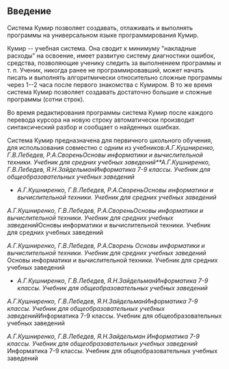 ## Введение

Система Кумир позволяет создавать, отлаживать и выполнять программы на универсальном языке
        программирования Кумир.

Кумир -- учебная система. Она сводит к минимуму "накладные расходы" на освоение, имеет развитую
        систему диагностики ошибок, средства, позволяющие ученику следить за
        выполнением программы и т. п. Ученик, никогда ранее не программировавший, может
        начать писать и выполнять алгоритмически относительно сложные программы через 1--2 часа после первого
        знакомства с Кумиром. В то же время система Кумир позволяет
        создавать достаточно большие и сложные программы (сотни строк).

Во время редактирования программы система Кумир после каждого перевода курсора
        на новую строку автоматически производит синтаксический разбор и сообщает о найденных ошибках.

Система Кумир предназначена для первичного школьного обучения, для использования совместно с одним из учебников:*А.Г.Кушниренко, Г.В.Лебедев, Р.А.СвореньОсновы информатики и вычислительной техники. Учебник для средних учебных заведений**А.Г.Кушниренко, Г.В.Лебедев, Я.Н.ЗайдельманИнформатика 7-9 классы. Учебник для общеобразовательных учебных заведений*

- *А.Г.Кушниренко, Г.В.Лебедев, Р.А.СвореньОсновы информатики и вычислительной техники. Учебник для средних учебных заведений*

*А.Г.Кушниренко, Г.В.Лебедев, Р.А.СвореньОсновы информатики и вычислительной техники. Учебник для средних учебных заведений*Основы информатики и вычислительной техники. Учебник для средних учебных заведений

*А.Г.Кушниренко, Г.В.Лебедев, Р.А.Сворень
                Основы информатики и вычислительной техники. Учебник для средних учебных заведений*
Основы информатики и вычислительной техники. Учебник для средних учебных заведений

- *А.Г.Кушниренко, Г.В.Лебедев, Я.Н.ЗайдельманИнформатика 7-9 классы. Учебник для общеобразовательных учебных заведений*

*А.Г.Кушниренко, Г.В.Лебедев, Я.Н.ЗайдельманИнформатика 7-9 классы. Учебник для общеобразовательных учебных заведений*Информатика 7-9 классы. Учебник для общеобразовательных учебных заведений

*А.Г.Кушниренко, Г.В.Лебедев, Я.Н.Зайдельман
                Информатика 7-9 классы. Учебник для общеобразовательных учебных заведений*
Информатика 7-9 классы. Учебник для общеобразовательных учебных заведений